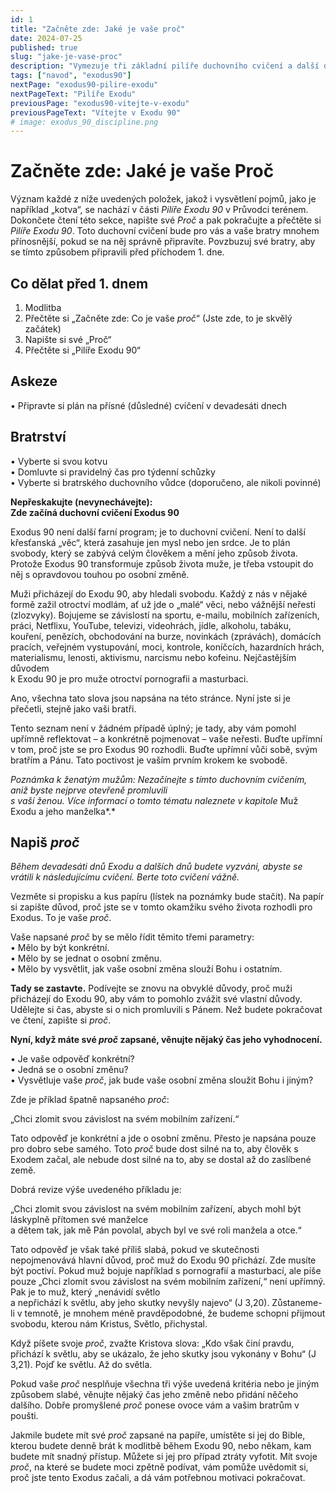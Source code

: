 ```yaml
---
id: 1
title: "Začněte zde: Jaké je vaše proč"
date: 2024-07-25
published: true
slug: "jake-je-vase-proc"
description: "Vymezuje tři základní pilíře duchovního cvičení a další důležité informace"
tags: ["navod", "exodus90"]
nextPage: "exodus90-pilire-exodu"
nextPageText: "Pilíře Exodu"
previousPage: "exodus90-vitejte-v-exodu"
previousPageText: "Vítejte v Exodu 90"
# image: exodus_90_discipline.png
---
```


# Začněte zde: Jaké je vaše Proč

Význam každé z níže uvedených položek, jakož i vysvětlení pojmů, jako je například „kotva“, se nachází v části _Pilíře Exodu 90_ v Průvodci terénem. Dokončete čtení této sekce, napište své _Proč_ a pak pokračujte a přečtěte si _Pilíře Exodu 90_. Toto duchovní cvičení bude pro vás a vaše bratry mnohem přínosnější, pokud se na něj správně připravíte. Povzbuzuj své bratry, aby se tímto způsobem připravili před příchodem 1. dne.

## Co dělat před 1. dnem

1. Modlitba
1. Přečtěte si „Začněte zde: Co je vaše _proč_“ (Jste zde, to je skvělý začátek)
1. Napište si své „Proč“
1. Přečtěte si „Pilíře Exodu 90“

## Askeze

• Připravte si plán na přísné (důsledné) cvičení v devadesáti dnech

## Bratrství

• Vyberte si svou kotvu  
• Domluvte si pravidelný čas pro týdenní schůzky  
• Vyberte si bratrského duchovního vůdce (doporučeno, ale nikoli povinné)

**Nepřeskakujte (nevynechávejte):  
Zde začíná duchovní cvičení Exodus 90**

Exodus 90 není další farní program; je to duchovní cvičení. Není to další křesťanská „věc“, která zasahuje jen mysl nebo jen srdce. Je to plán svobody, který se zabývá celým člověkem a mění jeho způsob života. Protože Exodus 90 transformuje způsob života muže, je třeba vstoupit do něj s opravdovou touhou po osobní změně.

Muži přicházejí do Exodu 90, aby hledali svobodu. Každý z nás v nějaké formě zažil otroctví modlám, ať už jde o „malé“ věci, nebo vážnější neřesti (zlozvyky). Bojujeme se závislostí na sportu, e-mailu, mobilních zařízeních, práci, Netflixu, YouTube, televizi, videohrách, jídle, alkoholu, tabáku, kouření, penězích, obchodování na burze, novinkách (zprávách), domácích pracích, veřejném vystupování, moci, kontrole, koníčcích, hazardních hrách, materialismu, lenosti, aktivismu, narcismu nebo kofeinu. Nejčastějším důvodem  
k Exodu 90 je pro muže otroctví pornografii a masturbaci.

Ano, všechna tato slova jsou napsána na této stránce. Nyní jste si je přečetli, stejně jako vaši bratři.

Tento seznam není v žádném případě úplný; je tady, aby vám pomohl upřímně reflektovat – a konkrétně pojmenovat – vaše neřesti. Buďte upřímní v tom, proč jste se pro Exodus 90 rozhodli. Buďte upřímní vůči sobě, svým bratřím a Pánu. Tato poctivost je vaším prvním krokem ke svobodě.

_Poznámka k ženatým mužům: Nezačínejte s tímto duchovním cvičením, aniž byste nejprve otevřeně promluvili  
s vaší ženou. Více informací o tomto tématu naleznete v kapitole_ Muž Exodu a jeho manželka*.*

## Napiš _proč_

_Během devadesáti dnů Exodu a dalších dnů budete vyzváni, abyste se vrátili k následujícímu cvičení. Berte toto cvičení vážně._

Vezměte si propisku a kus papíru (lístek na poznámky bude stačit). Na papír si zapište důvod, proč jste se v tomto okamžiku svého života rozhodli pro Exodus. To je vaše _proč_.

Vaše napsané _proč_ by se mělo řídit těmito třemi parametry:  
• Mělo by být konkrétní.  
• Mělo by se jednat o osobní změnu.  
• Mělo by vysvětlit, jak vaše osobní změna slouží Bohu i ostatním.

**Tady se zastavte.** Podívejte se znovu na obvyklé důvody, proč muži přicházejí do Exodu 90, aby vám to pomohlo zvážit své vlastní důvody. Udělejte si čas, abyste si o nich promluvili s Pánem. Než budete pokračovat ve čtení, zapište si _proč_.

**Nyní, když máte své _proč_ zapsané, věnujte nějaký čas jeho vyhodnocení.**

• Je vaše odpověď konkrétní?  
• Jedná se o osobní změnu?  
• Vysvětluje vaše _proč_, jak bude vaše osobní změna sloužit Bohu i jiným?

Zde je příklad špatně napsaného _proč_:

„Chci zlomit svou závislost na svém mobilním zařízení.“

Tato odpověď je konkrétní a jde o osobní změnu. Přesto je napsána pouze pro dobro sebe samého. Toto _proč_ bude dost silné na to, aby člověk s Exodem začal, ale nebude dost silné na to, aby se dostal až do zaslíbené země.

Dobrá revize výše uvedeného příkladu je:

„Chci zlomit svou závislost na svém mobilním zařízení, abych mohl být láskyplně přítomen své manželce  
a dětem tak, jak mě Pán povolal, abych byl ve své roli manžela a otce.“

Tato odpověď je však také příliš slabá, pokud ve skutečnosti nepojmenovává hlavní důvod, proč muž do Exodu 90 přichází. Zde musíte být poctiví. Pokud muž bojuje například s pornografií a masturbací, ale píše pouze „Chci zlomit svou závislost na svém mobilním zařízení,“ není upřímný. Pak je to muž, který „nenávidí světlo  
a nepřichází k světlu, aby jeho skutky nevyšly najevo“ (J 3,20). Zůstaneme-li v temnotě, je mnohem méně pravděpodobné, že budeme schopni přijmout svobodu, kterou nám Kristus, Světlo, přichystal.

Když píšete svoje _proč_, zvažte Kristova slova: „Kdo však činí pravdu, přichází k světlu, aby se ukázalo, že jeho skutky jsou vykonány v Bohu“ (J 3,21). Pojď ke světlu. Až do světla.

Pokud vaše _proč_ nesplňuje všechna tři výše uvedená kritéria nebo je jiným způsobem slabé, věnujte nějaký čas jeho změně nebo přidání něčeho dalšího. Dobře promyšlené _proč_ ponese ovoce vám a vašim bratrům v poušti.

Jakmile budete mít své _proč_ zapsané na papíře, umístěte si jej do Bible, kterou budete denně brát k modlitbě během Exodu 90, nebo někam, kam budete mít snadný přístup. Můžete si jej pro případ ztráty vyfotit. Mít svoje _proč_, na které se budete moci zpětně podívat, vám pomůže uvědomit si, proč jste tento Exodus začali, a dá vám potřebnou motivaci pokračovat.
